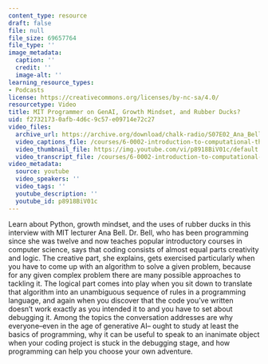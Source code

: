 ```yaml
---
content_type: resource
draft: false
file: null
file_size: 69657764
file_type: ''
image_metadata:
  caption: ''
  credit: ''
  image-alt: ''
learning_resource_types:
- Podcasts
license: https://creativecommons.org/licenses/by-nc-sa/4.0/
resourcetype: Video
title: MIT Programmer on GenAI, Growth Mindset, and Rubber Ducks?
uid: f2732173-0afb-4d6c-9c57-e09714e72c27
video_files:
  archive_url: https://archive.org/download/chalk-radio/S07E02_Ana_Bell_360p.mp4
  video_captions_file: /courses/6-0002-introduction-to-computational-thinking-and-data-science-fall-2016/p8918BiV01c_captions.webvtt
  video_thumbnail_file: https://img.youtube.com/vi/p8918BiV01c/default.jpg
  video_transcript_file: /courses/6-0002-introduction-to-computational-thinking-and-data-science-fall-2016/p8918BiV01c_transcript.pdf
video_metadata:
  source: youtube
  video_speakers: ''
  video_tags: ''
  youtube_description: ''
  youtube_id: p8918BiV01c
---
```

Learn about Python, growth mindset, and the uses of rubber ducks in this interview with MIT lecturer Ana Bell. Dr. Bell, who has been programming since she was twelve and now teaches popular introductory courses in computer science, says that coding consists of almost equal parts creativity and logic. The creative part, she explains, gets exercised particularly when you have to come up with an algorithm to solve a given problem, because for any given complex problem there are many possible approaches to tackling it. The logical part comes into play when you sit down to translate that algorithm into an unambiguous sequence of rules in a programming language, and again when you discover that the code you’ve written doesn’t work exactly as you intended it to and you have to set about debugging it. Among the topics the conversation addresses are why everyone–even in the age of generative AI– ought to study at least the basics of programming, why it can be useful to speak to an inanimate object when your coding project is stuck in the debugging stage, and how programming can help you choose your own adventure.